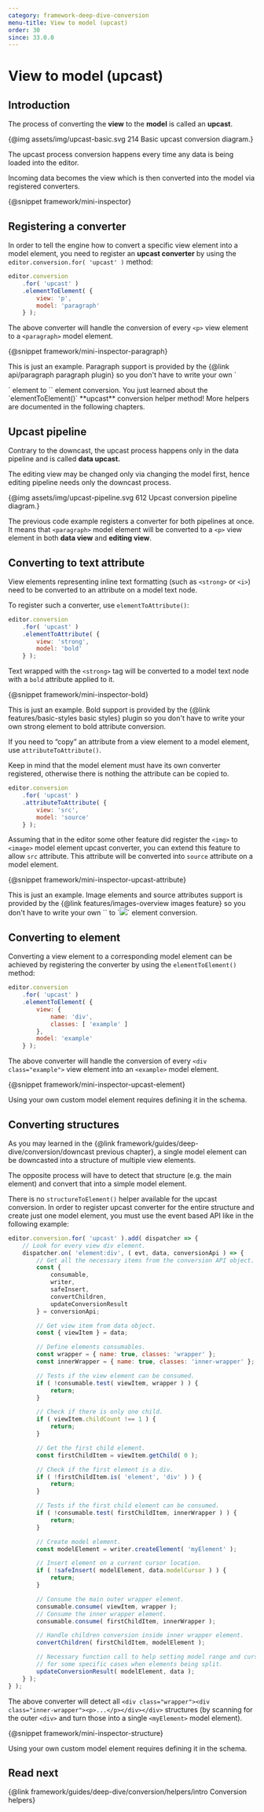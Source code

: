 ```yaml
---
category: framework-deep-dive-conversion
menu-title: View to model (upcast)
order: 30
since: 33.0.0
---
```


# View to model (upcast)

## Introduction

The process of converting the **view** to the **model** is called an **upcast**.

{@img assets/img/upcast-basic.svg 214 Basic upcast conversion diagram.}

The upcast process conversion happens every time any data is being loaded into the editor.

Incoming data becomes the view which is then converted into the model via registered converters.

{@snippet framework/mini-inspector}

## Registering a converter

In order to tell the engine how to convert a specific view element into a model element, you need to register an **upcast converter** by using the `editor.conversion.for( 'upcast' )` method:

```js
editor.conversion
	.for( 'upcast' )
	.elementToElement( {
		view: 'p',
		model: 'paragraph'
	} );
```

The above converter will handle the conversion of every `<p>` view element to a `<paragraph>` model element.

{@snippet framework/mini-inspector-paragraph}

<info-box>
	This is just an example. Paragraph support is provided by the {@link api/paragraph paragraph plugin} so you don't have to write your own `<p>` element to `<paragraph>` element conversion.
</info-box>

<info-box>
	You just learned about the `elementToElement()` **upcast** conversion helper method! More helpers are documented in the following chapters.
</info-box>

## Upcast pipeline

Contrary to the downcast, the upcast process happens only in the data pipeline and is called **data upcast.**

The editing view may be changed only via changing the model first, hence editing pipeline needs only the downcast process.

{@img assets/img/upcast-pipeline.svg 612 Upcast conversion pipeline diagram.}

The previous code example registers a converter for both pipelines at once. It means that `<paragraph>` model element will be converted to a `<p>` view element in both **data view** and **editing view**.

## Converting to text attribute

View elements representing inline text formatting (such as `<strong>` or `<i>`) need to be converted to an attribute on a model text node.

To register such a converter, use `elementToAttribute()`:

```js
editor.conversion
	.for( 'upcast' )
	.elementToAttribute( {
		view: 'strong',
		model: 'bold'
	} );
```

Text wrapped with the `<strong>` tag will be converted to a model text node with a `bold` attribute applied to it.

{@snippet framework/mini-inspector-bold}

<info-box>
	This is just an example. Bold support is provided by the {@link features/basic-styles basic styles} plugin so you don't have to write your own strong element to bold attribute conversion.
</info-box>

If you need to “copy” an attribute from a view element to a model element, use `attributeToAttribute()`.

Keep in mind that the model element must have its own converter registered, otherwise there is nothing the attribute can be copied to.

```js
editor.conversion
	.for( 'upcast' )
	.attributeToAttribute( {
		view: 'src',
		model: 'source'
	} );
```

Assuming that in the editor some other feature did register the `<img>` to `<image>` model element upcast converter, you can extend this feature to allow `src` attribute. This attribute will be converted into `source` attribute on a model element.

{@snippet framework/mini-inspector-upcast-attribute}

<info-box>
	This is just an example. Image elements and source attributes support is provided by the {@link features/images-overview images feature} so you don't have to write your own `<image source="xxx">` to `<img src="xxx">` element conversion.
</info-box>

## Converting to element

Converting a view element to a corresponding model element can be achieved by registering the converter by using the `elementToElement()` method:

```js
editor.conversion
	.for( 'upcast' )
	.elementToElement( {
		view: {
			name: 'div',
			classes: [ 'example' ]
		},
		model: 'example'
	} );
```

The above converter will handle the conversion of every `<div class="example">` view element into an `<example>` model element.

{@snippet framework/mini-inspector-upcast-element}

<info-box>
	Using your own custom model element requires defining it in the schema.
</info-box>

## Converting structures

As you may learned in the {@link framework/guides/deep-dive/conversion/downcast previous chapter}, a single model element can be downcasted into a structure of multiple view elements.

The opposite process will have to detect that structure (e.g. the main element) and convert that into a simple model element.

There is no `structureToElement()` helper available for the upcast conversion. In order to register upcast converter for the entire structure and create just one model element, you must use the event based API like in the following example:

```js
editor.conversion.for( 'upcast' ).add( dispatcher => {
	// Look for every view div element.
	dispatcher.on( 'element:div', ( evt, data, conversionApi ) => {
		// Get all the necessary items from the conversion API object.
		const {
			consumable,
			writer,
			safeInsert,
			convertChildren,
			updateConversionResult
		} = conversionApi;

		// Get view item from data object.
		const { viewItem } = data;

		// Define elements consumables.
		const wrapper = { name: true, classes: 'wrapper' };
		const innerWrapper = { name: true, classes: 'inner-wrapper' };

		// Tests if the view element can be consumed.
		if ( !consumable.test( viewItem, wrapper ) ) {
			return;
		}

		// Check if there is only one child.
		if ( viewItem.childCount !== 1 ) {
			return;
		}

		// Get the first child element.
		const firstChildItem = viewItem.getChild( 0 );

		// Check if the first element is a div.
		if ( !firstChildItem.is( 'element', 'div' ) ) {
			return;
		}

		// Tests if the first child element can be consumed.
		if ( !consumable.test( firstChildItem, innerWrapper ) ) {
			return;
		}

		// Create model element.
		const modelElement = writer.createElement( 'myElement' );

		// Insert element on a current cursor location.
		if ( !safeInsert( modelElement, data.modelCursor ) ) {
			return;
		}

		// Consume the main outer wrapper element.
		consumable.consume( viewItem, wrapper );
		// Consume the inner wrapper element.
		consumable.consume( firstChildItem, innerWrapper );

		// Handle children conversion inside inner wrapper element.
		convertChildren( firstChildItem, modelElement );

		// Necessary function call to help setting model range and cursor
		// for some specific cases when elements being split.
		updateConversionResult( modelElement, data );
	} );
} );
```

The above converter will detect all `<div class="wrapper"><div class="inner-wrapper"><p>...</p></div></div>` structures (by scanning for the outer `<div>` and turn those into a single `<myElement>` model element).

{@snippet framework/mini-inspector-structure}

<info-box>
	Using your own custom model element requires defining it in the schema.
</info-box>

## Read next

{@link framework/guides/deep-dive/conversion/helpers/intro Conversion helpers}
